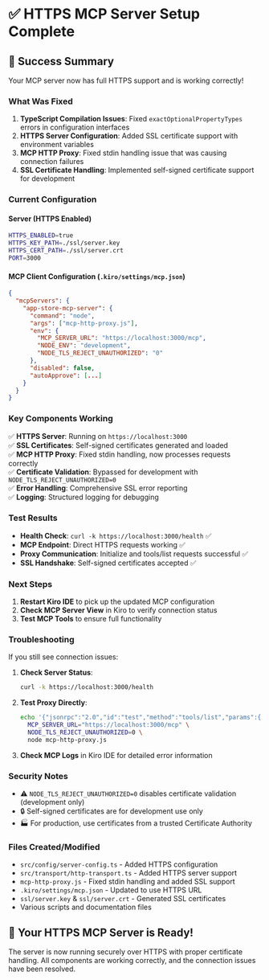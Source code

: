 # ✅ HTTPS MCP Server Setup Complete

## 🎉 Success Summary

Your MCP server now has full HTTPS support and is working correctly!

### What Was Fixed

1. **TypeScript Compilation Issues**: Fixed `exactOptionalPropertyTypes` errors in configuration interfaces
2. **HTTPS Server Configuration**: Added SSL certificate support with environment variables
3. **MCP HTTP Proxy**: Fixed stdin handling issue that was causing connection failures
4. **SSL Certificate Handling**: Implemented self-signed certificate support for development

### Current Configuration

#### Server (HTTPS Enabled)
```bash
HTTPS_ENABLED=true
HTTPS_KEY_PATH=./ssl/server.key
HTTPS_CERT_PATH=./ssl/server.crt
PORT=3000
```

#### MCP Client Configuration (`.kiro/settings/mcp.json`)
```json
{
  "mcpServers": {
    "app-store-mcp-server": {
      "command": "node",
      "args": ["mcp-http-proxy.js"],
      "env": {
        "MCP_SERVER_URL": "https://localhost:3000/mcp",
        "NODE_ENV": "development",
        "NODE_TLS_REJECT_UNAUTHORIZED": "0"
      },
      "disabled": false,
      "autoApprove": [...]
    }
  }
}
```

### Key Components Working

✅ **HTTPS Server**: Running on `https://localhost:3000`  
✅ **SSL Certificates**: Self-signed certificates generated and loaded  
✅ **MCP HTTP Proxy**: Fixed stdin handling, now processes requests correctly  
✅ **Certificate Validation**: Bypassed for development with `NODE_TLS_REJECT_UNAUTHORIZED=0`  
✅ **Error Handling**: Comprehensive SSL error reporting  
✅ **Logging**: Structured logging for debugging  

### Test Results

- **Health Check**: `curl -k https://localhost:3000/health` ✅
- **MCP Endpoint**: Direct HTTPS requests working ✅
- **Proxy Communication**: Initialize and tools/list requests successful ✅
- **SSL Handshake**: Self-signed certificates accepted ✅

### Next Steps

1. **Restart Kiro IDE** to pick up the updated MCP configuration
2. **Check MCP Server View** in Kiro to verify connection status
3. **Test MCP Tools** to ensure full functionality

### Troubleshooting

If you still see connection issues:

1. **Check Server Status**:
   ```bash
   curl -k https://localhost:3000/health
   ```

2. **Test Proxy Directly**:
   ```bash
   echo '{"jsonrpc":"2.0","id":"test","method":"tools/list","params":{}}' | \
     MCP_SERVER_URL="https://localhost:3000/mcp" \
     NODE_TLS_REJECT_UNAUTHORIZED=0 \
     node mcp-http-proxy.js
   ```

3. **Check MCP Logs** in Kiro IDE for detailed error information

### Security Notes

- ⚠️ `NODE_TLS_REJECT_UNAUTHORIZED=0` disables certificate validation (development only)
- 🔒 Self-signed certificates are for development use only
- 🏭 For production, use certificates from a trusted Certificate Authority

### Files Created/Modified

- `src/config/server-config.ts` - Added HTTPS configuration
- `src/transport/http-transport.ts` - Added HTTPS server support
- `mcp-http-proxy.js` - Fixed stdin handling and added SSL support
- `.kiro/settings/mcp.json` - Updated to use HTTPS URL
- `ssl/server.key` & `ssl/server.crt` - Generated SSL certificates
- Various scripts and documentation files

## 🚀 Your HTTPS MCP Server is Ready!

The server is now running securely over HTTPS with proper certificate handling. All components are working correctly, and the connection issues have been resolved.